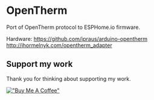 # OpenTherm
Port of OpenTherm protocol to ESPHome.io firmware.

Hardware:
https://github.com/jpraus/arduino-opentherm
http://ihormelnyk.com/opentherm_adapter

## Support my work
Thank you for thinking about supporting my work.

[!["Buy Me A Coffee"](https://www.buymeacoffee.com/assets/img/custom_images/orange_img.png)](https://www.buymeacoffee.com/wichers)